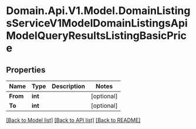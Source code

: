 # Domain.Api.V1.Model.DomainListingsServiceV1ModelDomainListingsApiModelQueryResultsListingBasicPrice
## Properties

Name | Type | Description | Notes
------------ | ------------- | ------------- | -------------
**From** | **int** |  | [optional] 
**To** | **int** |  | [optional] 

[[Back to Model list]](../README.md#documentation-for-models) [[Back to API list]](../README.md#documentation-for-api-endpoints) [[Back to README]](../README.md)

